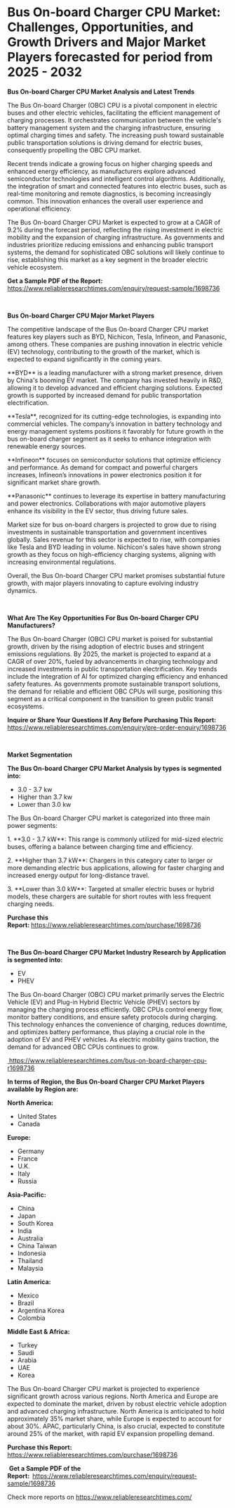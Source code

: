 <p><h1>Bus On-board Charger CPU Market: Challenges, Opportunities, and Growth Drivers and Major Market Players forecasted for period from 2025 - 2032</h1></p><p><strong>Bus On-board Charger CPU Market Analysis and Latest Trends</strong></p>
<p><p>The Bus On-board Charger (OBC) CPU is a pivotal component in electric buses and other electric vehicles, facilitating the efficient management of charging processes. It orchestrates communication between the vehicle's battery management system and the charging infrastructure, ensuring optimal charging times and safety. The increasing push toward sustainable public transportation solutions is driving demand for electric buses, consequently propelling the OBC CPU market.</p><p>Recent trends indicate a growing focus on higher charging speeds and enhanced energy efficiency, as manufacturers explore advanced semiconductor technologies and intelligent control algorithms. Additionally, the integration of smart and connected features into electric buses, such as real-time monitoring and remote diagnostics, is becoming increasingly common. This innovation enhances the overall user experience and operational efficiency.</p><p>The Bus On-board Charger CPU Market is expected to grow at a CAGR of 9.2% during the forecast period, reflecting the rising investment in electric mobility and the expansion of charging infrastructure. As governments and industries prioritize reducing emissions and enhancing public transport systems, the demand for sophisticated OBC solutions will likely continue to rise, establishing this market as a key segment in the broader electric vehicle ecosystem.</p></p>
<p><strong>Get a Sample PDF of the Report:&nbsp;</strong> <a href="https://www.reliableresearchtimes.com/enquiry/request-sample/1698736?utm_campaign=3206&utm_medium=2&utm_source=Github&utm_content=ia&utm_term=27032025&utm_id=bus-on-board-charger-cpu">https://www.reliableresearchtimes.com/enquiry/request-sample/1698736</a></p>
<p>&nbsp;</p>
<p><strong>Bus On-board Charger CPU Major Market Players</strong></p>
<p><p>The competitive landscape of the Bus On-board Charger CPU market features key players such as BYD, Nichicon, Tesla, Infineon, and Panasonic, among others. These companies are pushing innovation in electric vehicle (EV) technology, contributing to the growth of the market, which is expected to expand significantly in the coming years.</p><p>**BYD** is a leading manufacturer with a strong market presence, driven by China's booming EV market. The company has invested heavily in R&D, allowing it to develop advanced and efficient charging solutions. Expected growth is supported by increased demand for public transportation electrification.</p><p>**Tesla**, recognized for its cutting-edge technologies, is expanding into commercial vehicles. The company’s innovation in battery technology and energy management systems positions it favorably for future growth in the bus on-board charger segment as it seeks to enhance integration with renewable energy sources.</p><p>**Infineon** focuses on semiconductor solutions that optimize efficiency and performance. As demand for compact and powerful chargers increases, Infineon’s innovations in power electronics position it for significant market share growth.</p><p>**Panasonic** continues to leverage its expertise in battery manufacturing and power electronics. Collaborations with major automotive players enhance its visibility in the EV sector, thus driving future sales.</p><p>Market size for bus on-board chargers is projected to grow due to rising investments in sustainable transportation and government incentives globally. Sales revenue for this sector is expected to rise, with companies like Tesla and BYD leading in volume. Nichicon's sales have shown strong growth as they focus on high-efficiency charging systems, aligning with increasing environmental regulations.</p><p>Overall, the Bus On-board Charger CPU market promises substantial future growth, with major players innovating to capture evolving industry dynamics.</p></p>
<p>&nbsp;</p>
<p><strong>What Are The Key Opportunities For Bus On-board Charger CPU Manufacturers?</strong></p>
<p><p>The Bus On-board Charger (OBC) CPU market is poised for substantial growth, driven by the rising adoption of electric buses and stringent emissions regulations. By 2025, the market is projected to expand at a CAGR of over 20%, fueled by advancements in charging technology and increased investments in public transportation electrification. Key trends include the integration of AI for optimized charging efficiency and enhanced safety features. As governments promote sustainable transport solutions, the demand for reliable and efficient OBC CPUs will surge, positioning this segment as a critical component in the transition to green public transit ecosystems.</p></p>
<p><strong>Inquire or Share Your Questions If Any Before Purchasing This Report:</strong> <a href="https://www.reliableresearchtimes.com/enquiry/pre-order-enquiry/1698736?utm_campaign=3206&utm_medium=2&utm_source=Github&utm_content=ia&utm_term=27032025&utm_id=bus-on-board-charger-cpu">https://www.reliableresearchtimes.com/enquiry/pre-order-enquiry/1698736</a></p>
<p>&nbsp;</p>
<p><strong>Market Segmentation</strong></p>
<p><strong>The Bus On-board Charger CPU Market Analysis by types is segmented into:</strong></p>
<p><ul><li>3.0 - 3.7 kw</li><li>Higher than 3.7 kw</li><li>Lower than 3.0 kw</li></ul></p>
<p><p>The Bus On-board Charger CPU market is categorized into three main power segments: </p><p>1. **3.0 - 3.7 kW**: This range is commonly utilized for mid-sized electric buses, offering a balance between charging time and efficiency.</p><p>   </p><p>2. **Higher than 3.7 kW**: Chargers in this category cater to larger or more demanding electric bus applications, allowing for faster charging and increased energy output for long-distance travel.</p><p>3. **Lower than 3.0 kW**: Targeted at smaller electric buses or hybrid models, these chargers are suitable for short routes with less frequent charging needs.</p></p>
<p><strong>Purchase this Report:&nbsp;</strong><a href="https://www.reliableresearchtimes.com/purchase/1698736?utm_campaign=3206&utm_medium=2&utm_source=Github&utm_content=ia&utm_term=27032025&utm_id=bus-on-board-charger-cpu">https://www.reliableresearchtimes.com/purchase/1698736</a></p>
<p>&nbsp;</p>
<p><strong>The Bus On-board Charger CPU Market Industry Research by Application is segmented into:</strong></p>
<p><ul><li>EV</li><li>PHEV</li></ul></p>
<p><p>The Bus On-board Charger (OBC) CPU market primarily serves the Electric Vehicle (EV) and Plug-in Hybrid Electric Vehicle (PHEV) sectors by managing the charging process efficiently. OBC CPUs control energy flow, monitor battery conditions, and ensure safety protocols during charging. This technology enhances the convenience of charging, reduces downtime, and optimizes battery performance, thus playing a crucial role in the adoption of EV and PHEV vehicles. As electric mobility gains traction, the demand for advanced OBC CPUs continues to grow.</p></p>
<p><a href="https://www.reliableresearchtimes.com/bus-on-board-charger-cpu-r1698736?utm_campaign=3206&utm_medium=2&utm_source=Github&utm_content=ia&utm_term=27032025&utm_id=bus-on-board-charger-cpu">&nbsp;https://www.reliableresearchtimes.com/bus-on-board-charger-cpu-r1698736</a></p>
<p><strong>In terms of Region, the Bus On-board Charger CPU Market Players available by Region are:</strong></p>
<p>
    <p> <strong> North America: </strong>
        <ul>
            <li>United States</li>
            <li>Canada</li>
        </ul>
        </p> 
    <p> <strong> Europe: </strong>
        <ul>
            <li>Germany</li>
            <li>France</li>
            <li>U.K.</li>
            <li>Italy</li>
            <li>Russia</li>
        </ul>
        </p> 
    <p> <strong> Asia-Pacific: </strong>
        <ul>
            <li>China</li>
            <li>Japan</li>
            <li>South Korea</li>
            <li>India</li>
            <li>Australia</li>
            <li>China Taiwan</li>
            <li>Indonesia</li>
            <li>Thailand</li>
            <li>Malaysia</li>
        </ul>
        </p> 
    <p> <strong> Latin America: </strong>
        <ul>
            <li>Mexico</li>
            <li>Brazil</li>
            <li>Argentina Korea</li>
            <li>Colombia</li>
        </ul>
        </p> 
    <p> <strong> Middle East & Africa: </strong>
        <ul>
            <li>Turkey</li>
            <li>Saudi</li>
            <li>Arabia</li>
            <li>UAE</li>
            <li>Korea</li>
        </ul>
    </p>
    </p>
<p><p>The Bus On-board Charger CPU market is projected to experience significant growth across various regions. North America and Europe are expected to dominate the market, driven by robust electric vehicle adoption and advanced charging infrastructure. North America is anticipated to hold approximately 35% market share, while Europe is expected to account for about 30%. APAC, particularly China, is also crucial, expected to constitute around 25% of the market, with rapid EV expansion propelling demand.</p></p>
<p><strong>Purchase this Report: </strong><a href="https://www.reliableresearchtimes.com/purchase/1698736?utm_campaign=3206&utm_medium=2&utm_source=Github&utm_content=ia&utm_term=27032025&utm_id=bus-on-board-charger-cpu">https://www.reliableresearchtimes.com/purchase/1698736</a></p>
<p>&nbsp;<strong>Get a Sample PDF of the Report:&nbsp;&nbsp;</strong><a href="https://www.reliableresearchtimes.com/enquiry/request-sample/1698736?utm_campaign=3206&utm_medium=2&utm_source=Github&utm_content=ia&utm_term=27032025&utm_id=bus-on-board-charger-cpu">https://www.reliableresearchtimes.com/enquiry/request-sample/1698736</a></p>
<p><strong></strong></p>
<p>Check more reports on <a href="https://www.reliableresearchtimes.com/?utm_campaign=3206&utm_medium=2&utm_source=Github&utm_content=ia&utm_term=27032025&utm_id=bus-on-board-charger-cpu">https://www.reliableresearchtimes.com/</a></p>